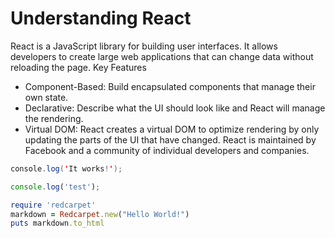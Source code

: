 # Understanding React
React is a JavaScript library for building user interfaces. It allows developers to create large web applications that can change data without reloading the page.
Key Features
- Component-Based: Build encapsulated components that manage their own state.
- Declarative: Describe what the UI should look like and React will manage the rendering.
- Virtual DOM: React creates a virtual DOM to optimize rendering by only updating the parts of the UI that have changed.
React is maintained by Facebook and a community of individual developers and companies.

```java
console.log('It works!');
```

```javascript
console.log('test');
```


```ruby
require 'redcarpet'
markdown = Redcarpet.new("Hello World!")
puts markdown.to_html
```